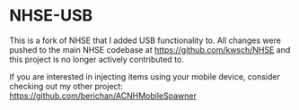 NHSE-USB
=====

This is a fork of NHSE that I added USB functionality to. All changes were pushed to the main NHSE codebase at https://github.com/kwsch/NHSE and this project is no longer actively contributed to.

If you are interested in injecting items using your mobile device, consider checking out my other project: https://github.com/berichan/ACNHMobileSpawner
